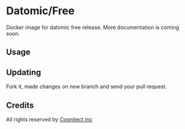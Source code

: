 # Datomic/Free

Docker image for datomic free release.
More documentation is coming soon.

## Usage

## Updating

Fork it, made changes on new branch and send your pull request.

## Credits

All rights reserved by [Cognitect Inc](http://www.cognitect.com)
